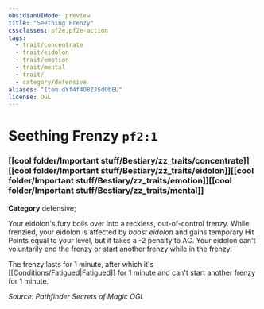 ```yaml
---
obsidianUIMode: preview
title: "Seething Frenzy"
cssclasses: pf2e,pf2e-action
tags:
  - trait/concentrate
  - trait/eidolon
  - trait/emotion
  - trait/mental
  - trait/
  - category/defensive
aliases: "Item.dYf4f4O8ZJSdObEU"
license: OGL
---
```

# Seething Frenzy `pf2:1`

### [[cool folder/Important stuff/Bestiary/zz_traits/concentrate]][[cool folder/Important stuff/Bestiary/zz_traits/eidolon]][[cool folder/Important stuff/Bestiary/zz_traits/emotion]][[cool folder/Important stuff/Bestiary/zz_traits/mental]]

**Category** defensive; 




Your eidolon's fury boils over into a reckless, out-of-control frenzy. While frenzied, your eidolon is affected by _boost eidolon_ and gains temporary Hit Points equal to your level, but it takes a -2 penalty to AC. Your eidolon can't voluntarily end the frenzy or start another frenzy while in the frenzy.

The frenzy lasts for 1 minute, after which it's [[Conditions/Fatigued|Fatigued]] for 1 minute and can't start another frenzy for 1 minute.

*Source: Pathfinder Secrets of Magic*
*OGL*